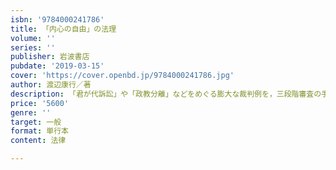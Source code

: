 ```yaml
---
isbn: '9784000241786'
title: 「内心の自由」の法理
volume: ''
series: ''
publisher: 岩波書店
pubdate: '2019-03-15'
cover: 'https://cover.openbd.jp/9784000241786.jpg'
author: 渡辺康行／著
description: 「君が代訴訟」や「政教分離」などをめぐる膨大な裁判例を，三段階審査の手法を用いて整理・分析．新たな審査手法を開拓する．
price: '5600'
genre: ''
target: 一般
format: 単行本
content: 法律

---
```

